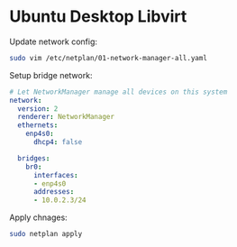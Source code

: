 # Ubuntu Desktop Libvirt

Update network config:
```bash
sudo vim /etc/netplan/01-network-manager-all.yaml
```

Setup bridge network:
```yaml
# Let NetworkManager manage all devices on this system
network:
  version: 2
  renderer: NetworkManager
  ethernets:
    enp4s0:
      dhcp4: false

  bridges:
    br0:
      interfaces:
      - enp4s0
      addresses:
      - 10.0.2.3/24
```

Apply chnages:
```bash
sudo netplan apply
```
